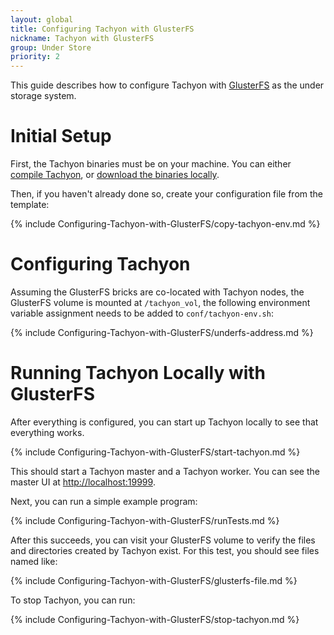 ```yaml
---
layout: global
title: Configuring Tachyon with GlusterFS
nickname: Tachyon with GlusterFS
group: Under Store
priority: 2
---
```


This guide describes how to configure Tachyon with [GlusterFS](http://www.gluster.org/) as the under
storage system.

# Initial Setup

First, the Tachyon binaries must be on your machine. You can either
[compile Tachyon](Building-Tachyon-Master-Branch.html), or
[download the binaries locally](Running-Tachyon-Locally.html).

Then, if you haven't already done so, create your configuration file from the template:

{% include Configuring-Tachyon-with-GlusterFS/copy-tachyon-env.md %}

# Configuring Tachyon

Assuming the GlusterFS bricks are co-located with Tachyon nodes, the GlusterFS volume is mounted at
`/tachyon_vol`, the following environment variable assignment needs to be added to 
`conf/tachyon-env.sh`:

{% include Configuring-Tachyon-with-GlusterFS/underfs-address.md %}

# Running Tachyon Locally with GlusterFS

After everything is configured, you can start up Tachyon locally to see that everything works.

{% include Configuring-Tachyon-with-GlusterFS/start-tachyon.md %}

This should start a Tachyon master and a Tachyon worker. You can see the master UI at
[http://localhost:19999](http://localhost:19999).

Next, you can run a simple example program:

{% include Configuring-Tachyon-with-GlusterFS/runTests.md %}

After this succeeds, you can visit your GlusterFS volume to verify the files and directories created
by Tachyon exist. For this test, you should see files named like:

{% include Configuring-Tachyon-with-GlusterFS/glusterfs-file.md %}

To stop Tachyon, you can run:

{% include Configuring-Tachyon-with-GlusterFS/stop-tachyon.md %}
